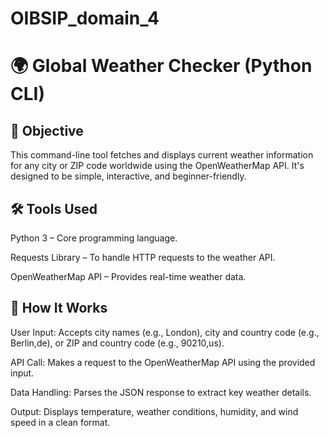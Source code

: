 # OIBSIP_domain_4

# 🌍 Global Weather Checker (Python CLI)
## 🎯 Objective
This command-line tool fetches and displays current weather information for any city or ZIP code worldwide using the OpenWeatherMap API. It's designed to be simple, interactive, and beginner-friendly.

## 🛠️ Tools Used
Python 3 – Core programming language.

Requests Library – To handle HTTP requests to the weather API.

OpenWeatherMap API – Provides real-time weather data.

## 🔄 How It Works
User Input: Accepts city names (e.g., London), city and country code (e.g., Berlin,de), or ZIP and country code (e.g., 90210,us).

API Call: Makes a request to the OpenWeatherMap API using the provided input.

Data Handling: Parses the JSON response to extract key weather details.

Output: Displays temperature, weather conditions, humidity, and wind speed in a clean format.

